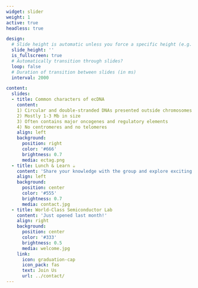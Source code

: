 ```yaml
---
widget: slider
weight: 1
active: true
headless: true

design:
  # Slide height is automatic unless you force a specific height (e.g. '400px')
  slide_height: ''
  is_fullscreen: true
  # Automatically transition through slides?
  loop: false
  # Duration of transition between slides (in ms)
  interval: 2000

content:
  slides:
  - title: Common characters of ecDNA
    content: 
    1) Circular and double-stranded DNAs presented outside chromosomes
    2) Mostly 1-3 Mb in size
    3) Often contains major oncogenes and regulatory elements
    4) No centromeres and no telomeres 
    align: left
    background:
      position: right
      color: '#666'
      brightness: 0.7
      media: ectag.png
  - title: Lunch & Learn ☕️
    content: 'Share your knowledge with the group and explore exciting new topics together!'
    align: left
    background:
      position: center
      color: '#555'
      brightness: 0.7
      media: contact.jpg
  - title: World-Class Semiconductor Lab
    content: 'Just opened last month!'
    align: right
    background:
      position: center
      color: '#333'
      brightness: 0.5
      media: welcome.jpg
    link:
      icon: graduation-cap
      icon_pack: fas
      text: Join Us
      url: ../contact/
---
```

